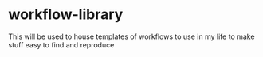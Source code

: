 # workflow-library

This will be used to house templates of workflows to use in my life to make stuff easy to find and reproduce